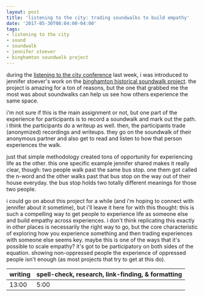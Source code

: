 ```yaml
---
layout: post
title: 'listening to the city: trading soundwalks to build empathy'
date: '2017-05-30T08:04:00-04:00'
tags:
- listening to the city
- sound
- soundwalk
- jennifer stoever
- binghamton soundwalk project
--- 
```


during the [listening to the city conference][ltc] last week, i was introduced to jennifer stoever's work on the [binghamton historical soundwalk project](https://binghamtonsoundwalkproject.wordpress.com/about/). the project is amazing for a ton of reasons, but the one that grabbed me the most was about soundwalks can help us see how others experience the same space. 

i'm not sure if this is the main assignment or not, but one part of the experience for participants is to record a soundwalk and mark out the path. i think the participants do a writeup as well. then, the participants trade (anonymized) recordings and writeups. they go on the soundwalk of their anonymous partner and also get to read and listen to how that person experiences the walk. 

just that simple methodology created tons of opportunity for experiencing life as the other. this one specific example jennifer shared makes it really clear, though: two people walk past the same bus stop. one them got called the n-word and the other walks past that bus stop on the way out of their house everyday. the bus stop holds two totally different meanings for those two people. 

i could go on about this project for a while (and i'm hoping to connect with jennifer about it sometime), but i'll leave it here for with this thought: this is such a compelling way to get people to experience life as someone else and build empathy across experiences. i don't think replicating this exactly in other places is necessarily the right way to go, but the core characteristic of exploring how you experience something and then trading experiences with someone else seems key. maybe this is one of the ways that it's possible to scale empathy? it's got to be participatory on both sides of the equation. showing non-oppressed people the experience of oppressed people isn't enough (as most projects that try to get at this do). 


[ltc]: https://listeningtothecity.wordpress.com/

<table>
	<thead>
		<tr>
			<th>writing</th>
			<th>spell-check, research, link-finding, & formatting</th>
		</tr>
	</thead>
	<tbody>
		<tr>
			<td>13:00</td>
			<td>5:00</td>
		</tr>
	</tbody>
</table>